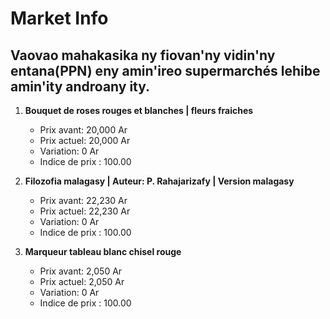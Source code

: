 # Market Info

## Vaovao mahakasika ny fiovan'ny vidin'ny entana(PPN) eny amin'ireo supermarchés lehibe amin'ity androany ity.

1. **Bouquet de roses rouges et blanches | fleurs fraiches**
   - Prix avant: 20,000 Ar
   - Prix actuel: 20,000 Ar
   - Variation: 0 Ar
   - Indice de prix : 100.00

2. **Filozofia malagasy | Auteur: P. Rahajarizafy | Version malagasy**
   - Prix avant: 22,230 Ar
   - Prix actuel: 22,230 Ar
   - Variation: 0 Ar
   - Indice de prix : 100.00

3. **Marqueur tableau blanc chisel rouge**
   - Prix avant: 2,050 Ar
   - Prix actuel: 2,050 Ar
   - Variation: 0 Ar
   - Indice de prix : 100.00

